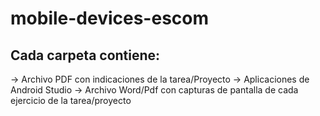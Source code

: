 # mobile-devices-escom

## Cada carpeta contiene:
-> Archivo PDF con indicaciones de la tarea/Proyecto
-> Aplicaciones de Android Studio 
-> Archivo Word/Pdf con capturas de pantalla de cada ejercicio de la tarea/proyecto
